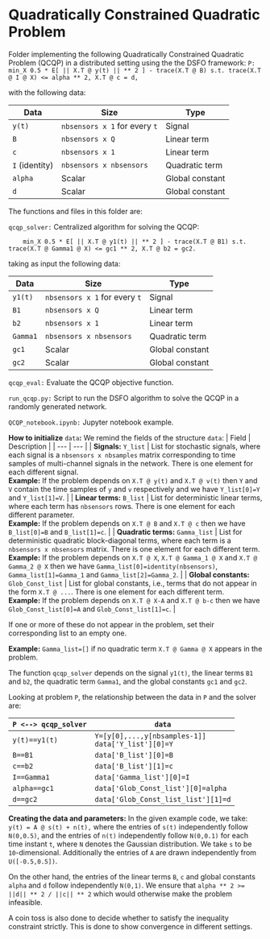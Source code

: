 # Quadratically Constrained Quadratic Problem
 
Folder implementing the following Quadratically Constrained Quadratic Problem (QCQP) in a distributed setting using the the DSFO framework:
``
P: min_X 0.5 * E[ || X.T @ y(t) || ** 2 ] - trace(X.T @ B) s.t. trace(X.T @ I @ X) <= alpha ** 2, X.T @ c = d,
``

with the following data:

|Data|Size|Type|
| --- | --- | --- |
| `y(t)` | `nbsensors x 1` for every `t` | Signal |
| `B` | `nbsensors x Q` | Linear term |
| `c` | `nbsensors x 1` | Linear term |
| `I` (identity) | `nbsensors x nbsensors` | Quadratic term |
| `alpha` | Scalar | Global constant |
| `d` | Scalar | Global constant |


The functions and files in this folder are:

`qcqp_solver:` Centralized algorithm for solving the QCQP:

        min_X 0.5 * E[ || X.T @ y1(t) || ** 2 ] - trace(X.T @ B1) s.t. trace(X.T @ Gamma1 @ X) <= gc1 ** 2, X.T @ b2 = gc2.

taking as input the following data:

|Data|Size|Type|
| --- | --- | --- |
| `y1(t)` | `nbsensors x 1` for every `t` | Signal |
| `B1` | `nbsensors x Q` | Linear term |
| `b2` | `nbsensors x 1` | Linear term |
| `Gamma1` | `nbsensors x nbsensors` | Quadratic term |
| `gc1` | Scalar | Global constant |
| `gc2` | Scalar | Global constant |

`qcqp_eval:`  Evaluate the QCQP objective function.

`run_qcqp.py:` Script to run the DSFO algorithm to solve the QCQP in a randomly generated network.

`QCQP_notebook.ipynb:` Jupyter notebook example.

**How to initialize** `data`**:** We remind the fields of the structure `data`:
| Field | Description |
 | --- | --- |
 | **Signals:** `Y_list` | List for stochastic signals, where each signal is a `nbsensors x nbsamples` matrix corresponding to time samples of multi-channel signals in the network. There is one element for each different signal. <br /> **Example:** If the problem depends on `X.T @ y(t)` and `X.T @ v(t)` then `Y` and `V` contain the time samples of `y` and `v` respectively and we have `Y_list[0]=Y` and `Y_list[1]=V`. |
| **Linear terms:** `B_list` | List for deterministic linear terms, where each term has `nbsensors` rows. There is one element for each different parameter. <br />**Example:** If the problem depends on `X.T @ B` and `X.T @ c` then we have `B_list[0]=B` and `B_list[1]=c`. |
| **Quadratic terms:** `Gamma_list` | List for deterministic quadratic block-diagonal terms, where each term is a `nbsensors x nbsensors` matrix. There is one element for each different term. <br />**Example:** If the problem depends on `X.T @ X`, `X.T @ Gamma_1 @ X` and `X.T @ Gamma_2 @ X` then we have `Gamma_list[0]=identity(nbsensors)`, `Gamma_list[1]=Gamma_1` and `Gamma_list[2]=Gamma_2`. |
| **Global constants:** `Glob_Const_list` | List for global constants, i.e., terms that do not appear in the form `X.T @ ...`. There is one element for each different term. <br />**Example:** If the problem depends on `X.T @ X-A` and `X.T @ b-c` then we have `Glob_Const_list[0]=A` and `Glob_Const_list[1]=c`. |

If one or more of these do not appear in the problem, set their corresponding list to an empty one.

**Example:** `Gamma_list=[]` if no quadratic term `X.T @ Gamma @ X` appears in the problem.

The function `qcqp_solver` depends on the signal `y1(t)`, the linear terms `B1` and `b2`, the quadratic term `Gamma1`, and the global constants `gc1` and `gc2`.

Looking at problem `P`, the relationship between the data in `P` and the solver are:

|`P <--> qcqp_solver`| `data` |
| --- | --- |
| `y(t)==y1(t)` | `Y=[y[0],...,y[nbsamples-1]]`<br />`data['Y_list'][0]=Y` |
| `B==B1` | `data['B_list'][0]=B` |
| `c==b2` | `data['B_list'][1]=c` |
| `I==Gamma1` | `data['Gamma_list'][0]=I` |
| `alpha==gc1`| `data['Glob_Const_list'][0]=alpha` |
| `d==gc2` | `data['Glob_Const_list_list'][1]=d` |

**Creating the data and parameters:** In the given example code, we take:
``
y(t) = A @ s(t) + n(t),
``
where the entries of `s(t)` independently follow `N(0,0.5)`, and the entries of `n(t)` independently follow `N(0,0.1)` for each time instant `t`, where `N` denotes the Gaussian distribution. We take `s` to be `10`-dimensional. Additionally the entries of `A` are drawn independently from `U([-0.5,0.5])`. 

On the other hand, the entries of the linear terms `B`, `c` and global constants `alpha` and `d` follow independently `N(0,1)`. We ensure that `alpha ** 2 >= ||d|| ** 2 / ||c|| ** 2` which would otherwise make the problem infeasible.

A coin toss is also done to decide whether to satisfy the inequality constraint strictly. This is done to show convergence in different settings.